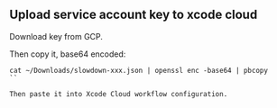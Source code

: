 ## Upload service account key to xcode cloud
Download key from GCP.

Then copy it, base64 encoded:
```
cat ~/Downloads/slowdown-xxx.json | openssl enc -base64 | pbcopy
``

Then paste it into Xcode Cloud workflow configuration.
